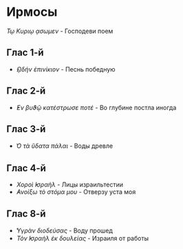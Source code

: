 
# Ирмосы

*Τῳ Κυριῳ ᾳσωμεν* - Господеви поем

## Глас 1-й

- *̓ῼδήν ἐπινίκιον* - Песнь победную

## Глас 2-й

- *̓Εν βυϑῷ κατέστρωσε ποτέ* - Во глубине постла иногда

## Глас 3-й

- *̔Ο τὰ ὕδατα πάλαι* - Воды древле

## Глас 4-й

- *Χοροὶ ̓Ισραὴλ* - Лицы израильтестии
- *̓Ανοίξω τὸ στόμα μου* - Отверзу уста моя

## Глас 8-й

- *̔Υγρὰν διοδεύσας* - Воду прошед
- *Τὸν ̓Ισραὴλ ἐκ δουλείας* - Израиля от работы
